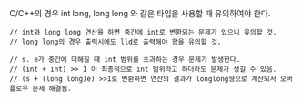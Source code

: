 C/C++의 경우 int long, long long 와 같은 타입을 사용할 때 유의하여야 한다.

```
// int와 long long 연산을 하면 중간에 int로 변환되는 문제가 있으니 유의할 것.
// long long의 경우 출력시에도 lld로 출력해야 함을 유의할 것.
```

```
// s. e가 중간에 더해질 때 int 범위를 초과하는 경우 문제가 발생한다.
// (int + int) >> 1 이 최종적으로 int 범위라고 하더라도 문제가 생길 수 있음.
// (s + (long long)e) >>1로 변환하면 연산의 결과가 longlong형으로 계산되서 오버플로우 문제 해결됨.
```

